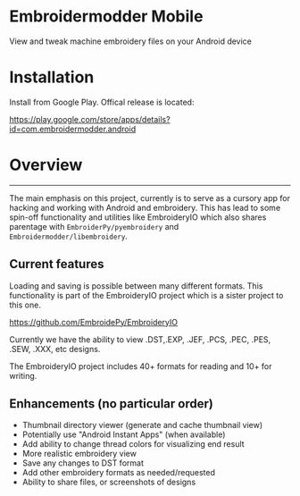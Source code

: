 # Embroidermodder Mobile
View and tweak machine embroidery files on your Android device

# Installation
Install from Google Play. Offical release is located:

https://play.google.com/store/apps/details?id=com.embroidermodder.android

# Overview
----------------
The main emphasis on this project, currently is to serve as a cursory app for hacking and working with Android and embroidery.
This has lead to some spin-off functionality and utilities like EmbroideryIO which also shares parentage with `EmbroiderPy/pyembroidery` and `Embroidermodder/libembroidery`.

Current features
----------------

Loading and saving is possible between many different formats. This functionality is part of the EmbroideryIO project which is a sister project to this one.

https://github.com/EmbroidePy/EmbroideryIO

Currently we have the ability to view .DST,.EXP, .JEF, .PCS, .PEC, .PES, .SEW, .XXX, etc designs.

The EmbroideryIO project includes 40+ formats for reading and 10+ for writing.


Enhancements (no particular order)
-------------------------------------------------
- Thumbnail directory viewer (generate and cache thumbnail view)
- Potentially use "Android Instant Apps" (when available)
- Add ability to change thread colors for visualizing end result
- More realistic embroidery view
- Save any changes to DST format
- Add other embroidery formats as needed/requested
- Ability to share files, or screenshots of designs
